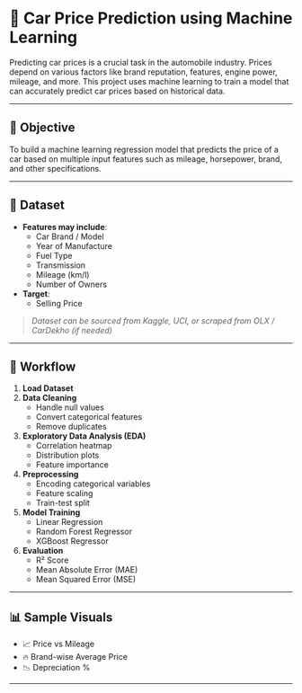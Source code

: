 # 🚗 Car Price Prediction using Machine Learning

Predicting car prices is a crucial task in the automobile industry. Prices depend on various factors like brand reputation, features, engine power, mileage, and more. This project uses machine learning to train a model that can accurately predict car prices based on historical data.

---

## 🎯 Objective

To build a machine learning regression model that predicts the price of a car based on multiple input features such as mileage, horsepower, brand, and other specifications.

---

## 📂 Dataset

- **Features may include**:
  - Car Brand / Model
  - Year of Manufacture
  - Fuel Type
  - Transmission
  - Mileage (km/l)
  - Number of Owners
- **Target**:
  - Selling Price

> *Dataset can be sourced from Kaggle, UCI, or scraped from OLX / CarDekho (if needed)*

---

## 🚀 Workflow

1. **Load Dataset**
2. **Data Cleaning**
   - Handle null values
   - Convert categorical features
   - Remove duplicates
3. **Exploratory Data Analysis (EDA)**
   - Correlation heatmap
   - Distribution plots
   - Feature importance
4. **Preprocessing**
   - Encoding categorical variables
   - Feature scaling
   - Train-test split
5. **Model Training**
   - Linear Regression
   - Random Forest Regressor
   - XGBoost Regressor
6. **Evaluation**
   - R² Score
   - Mean Absolute Error (MAE)
   - Mean Squared Error (MSE)

---

## 📊 Sample Visuals

- 📈 Price vs Mileage
- 🔥 Brand-wise Average Price
- 📉 Depreciation %

---
